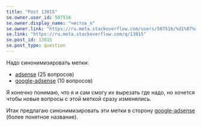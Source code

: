 ```yaml
---
title: "Post 13015"
se.owner.user_id: 507516
se.owner.display_name: "чистов_n"
se.owner.link: "https://ru.meta.stackoverflow.com/users/507516/%d1%87%d0%b8%d1%81%d1%82%d0%be%d0%b2-n"
se.link: "https://ru.meta.stackoverflow.com/q/13015"
se.post_id: 13015
se.post_type: question
---
```

<p>Надо синонимизировать метки:</p>
<ul>
<li><a href="https://ru.stackoverflow.com/questions/tagged/adsense" class="post-tag" title="показать вопросы с меткой [adsense]" aria-label="показать вопросы с меткой [adsense]" rel="tag" aria-labelledby="tag-adsense-tooltip-container">adsense</a> (25 вопросов)</li>
<li><a href="https://ru.stackoverflow.com/questions/tagged/google-adsense" class="post-tag" title="показать вопросы с меткой [google-adsense]" aria-label="показать вопросы с меткой [google-adsense]" rel="tag" aria-labelledby="tag-google-adsense-tooltip-container">google-adsense</a> (10 вопросов)</li>
</ul>
<p>Я конечно понимаю, что я и сам смогу их вырезать где надо, но хочется чтобы новые вопросы с этой меткой сразу изменялись.</p>
<p>Итак предлагаю синонимизировать эти метки в сторону <a href="https://ru.stackoverflow.com/questions/tagged/google-adsense" class="post-tag" title="показать вопросы с меткой [google-adsense]" aria-label="показать вопросы с меткой [google-adsense]" rel="tag" aria-labelledby="tag-google-adsense-tooltip-container">google-adsense</a> (более понятное название).</p>
